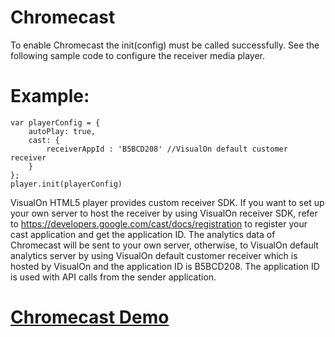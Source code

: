 # Chromecast
To enable Chromecast the init(config) must be called successfully. See the following sample code to configure the receiver media player.

# Example:
    var playerConfig = { 
        autoPlay: true, 
        cast: { 
            receiverAppId : 'B5BCD208' //VisualOn default customer receiver 
        } 
    }; 
    player.init(playerConfig)

VisualOn HTML5 player provides custom receiver SDK. If you want to set up your own server to host the receiver by using VisualOn receiver SDK, refer to https://developers.google.com/cast/docs/registration to register your cast application and get the application ID. The analytics data of Chromecast will be sent to your own server, otherwise, to VisualOn default analytics server by using VisualOn default customer receiver which is hosted by VisualOn and the application ID is B5BCD208. The application ID is used with API calls from the sender application.


# [Chromecast Demo](https://www.visualon.com/index.php/html5-player-chromecast-demo/)
